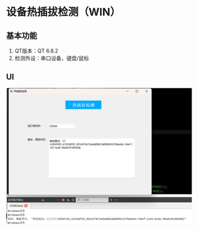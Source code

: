 # 设备热插拔检测（WIN）
 
## 基本功能
 1. QT版本：QT 6.6.2
 2. 检测外设：串口设备，键盘/鼠标

## UI 
![alt text](6b87f48c65616bf188b41bf1242d1b5.png)